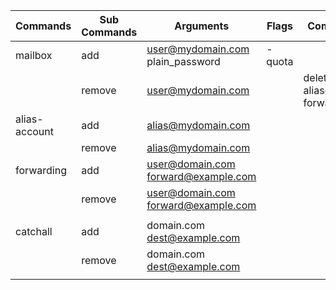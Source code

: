 



| Commands      | Sub Commands | Arguments                           | Flags  | Comments                      |
| ------------- | ------------ | ----------------------------------- | ------ | ----------------------------- |
| mailbox       | add          | user@mydomain.com plain_password    | -quota |                               |
|               | remove       | user@mydomain.com                   |        | delete aliases & forwardings? |
| alias-account | add          | alias@mydomain.com                  |        |                               |
|               | remove       | alias@mydomain.com                  |        |                               |
| forwarding    | add          | user@domain.com forward@example.com |        |                               |
|               | remove       | user@domain.com forward@example.com |||
|               |        |                                     |        |                               |
| catchall      | add          | domain.com dest@example.com |        |                               |
|               | remove       | domain.com dest@example.com |        |                               |
|               |              |                                     |        |                               |

